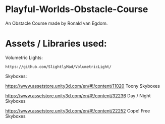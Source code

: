 # Playful-Worlds-Obstacle-Course
An Obstacle Course made by Ronald van Egdom.

# Assets / Libraries used:

Volumetric Lights:

	https://github.com/SlightlyMad/VolumetricLight/
	
Skyboxes:

https://www.assetstore.unity3d.com/en/#!/content/11020 Toony Skyboxes

https://www.assetstore.unity3d.com/en/#!/content/32236 Day / Night Skyboxes

https://www.assetstore.unity3d.com/en/#!/content/22252 Cope! Free Skyboxes

